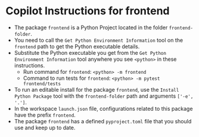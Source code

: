 

# Copilot Instructions for frontend

-   The package `frontend` is a Python Project located in the folder `frontend-folder`.
-   You need to call the `Get Python Environment Information` tool on the `frontend` path to get the Python executable details.
-   Substitute the Python executable you get from the `Get Python Environment Information` tool anywhere you see `<python>` in these instructions.
    -   Run command for `frontend`: `<python> -m frontend`
    -   Command to run tests for `frontend`: `<python> -m pytest frontend/tests`
-   To run an editable install for the package `frontend`, use the `Install Python Package` tool with the `frontend-folder` path and arguments `['-e', '.']`.
-   In the workspace `launch.json` file, configurations related to this package have the prefix `frontend`.
-   The package `frontend` has a defined `pyproject.toml` file that you should use and keep up to date.
